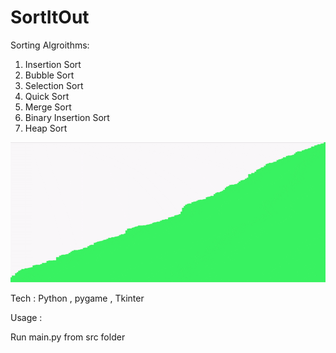 # SortItOut
Sorting Algroithms:
1. Insertion Sort
2. Bubble Sort
3. Selection Sort
4. Quick Sort
5. Merge Sort
6. Binary Insertion Sort
7. Heap Sort

![](https://github.com/sarthaknarang060402/SortItOut/blob/main/res/merge_sort.gif)


Tech : Python , pygame , Tkinter

Usage : 

Run main.py from src folder
